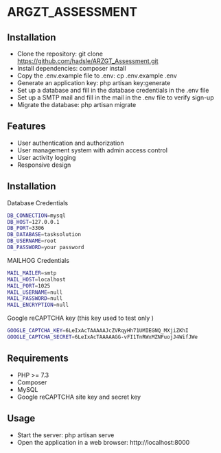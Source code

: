 # ARGZT_ASSESSMENT
## Installation
- Clone the repository: git clone   https://github.com/hadsle/ARZGT_Assessment.git
- Install dependencies: composer install
- Copy the .env.example file to .env: cp .env.example .env
- Generate an application key: php artisan key:generate
- Set up a database and fill in the database credentials in the .env file
- Set up a SMTP mail and fill in the mail in the .env file to verify sign-up
- Migrate the database: php artisan migrate

## Features

- User authentication and authorization
- User management system with admin access control
- User activity logging
- Responsive design

## Installation
Database Credentials
```sh
DB_CONNECTION=mysql
DB_HOST=127.0.0.1
DB_PORT=3306
DB_DATABASE=tasksolution
DB_USERNAME=root
DB_PASSWORD=your password

```

MAILHOG Credentials

```sh
MAIL_MAILER=smtp
MAIL_HOST=localhost
MAIL_PORT=1025
MAIL_USERNAME=null
MAIL_PASSWORD=null
MAIL_ENCRYPTION=null
```
Google reCAPTCHA key (this key used to test only ) 
```sh
GOOGLE_CAPTCHA_KEY=6LeIxAcTAAAAAJcZVRqyHh71UMIEGNQ_MXjiZKhI
GOOGLE_CAPTCHA_SECRET=6LeIxAcTAAAAAGG-vFI1TnRWxMZNFuojJ4WifJWe
```
## Requirements
- PHP >= 7.3
- Composer
- MySQL 
- Google reCAPTCHA site key and secret key

## Usage
- Start the server: php artisan serve
- Open the application in a web browser: http://localhost:8000

